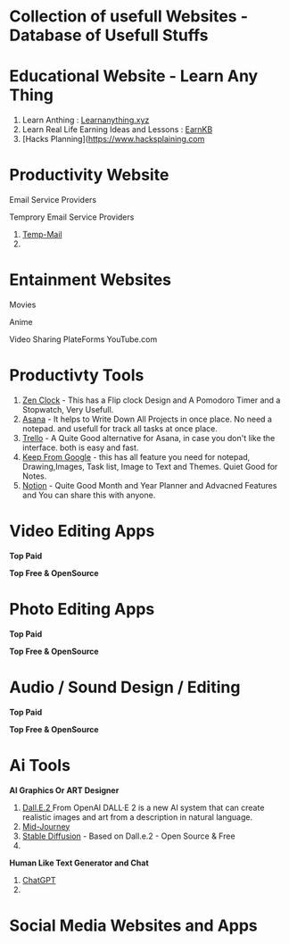# Collection of usefull Websites - Database of Usefull Stuffs

# Educational Website - Learn Any Thing
  1. Learn Anthing : [Learnanything.xyz](https://learn-anything.xyz/)
  2. Learn Real Life Earning Ideas and Lessons : [EarnKB](https://earnkb.com)
  3. [Hacks Planning](https://www.hacksplaining.com
  
  
# Productivity Website
  Email Service Providers
  
  Temprory Email Service Providers
  1. [Temp-Mail](https://temp-mail.org)
  2. 

# Entainment Websites

Movies

Anime

Video Sharing PlateForms
YouTube.com


# Productivty Tools
 1. [Zen Clock](https://zenflipclock.cn/) - This has a Flip clock Design and A Pomodoro Timer and a Stopwatch, Very Usefull.
 2. [Asana](https://asana.com/) - It helps to Write Down All Projects in once place. No need a notepad. and usefull for track all tasks at once place.
 3. [Trello](https://trello.com/en) - A Quite Good alternative for Asana, in case you don't like the interface. both is easy and fast.
 4. [Keep From Google](https://keep.google.com/) - this has all feature you need for notepad, Drawing,Images, Task list, Image to Text and Themes. Quiet Good for Notes.
 5. [Notion](https://www.notion.so/) - Quite Good Month and Year Planner and Advacned Features and You can share this with anyone.


# Video Editing Apps 
 **Top Paid**

 **Top Free & OpenSource**

# Photo Editing Apps 
 **Top Paid**

 **Top Free & OpenSource** 

# Audio / Sound Design / Editing
 **Top Paid**

 **Top Free & OpenSource**  

# Ai Tools
 **AI Graphics Or ART Designer** 
 1.  [Dall.E.2 ](https://openai.com/dall-e-2)From OpenAI DALL·E 2 is a new AI system that can create realistic images and art from a description in natural language.
 2.  [Mid-Journey](https://www.midjourney.com/home)
 3.  [Stable Diffusion](https://stability.ai/) - Based on Dall.e.2 - Open Source & Free
 4.  

**Human Like Text Generator and Chat**
1. [ChatGPT](https://chat.openai.com/)
2. 


# Social Media Websites and Apps
